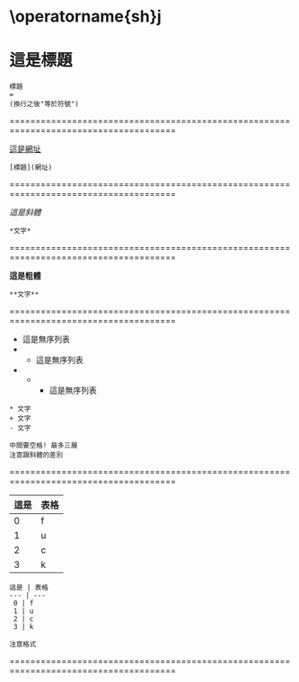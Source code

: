 \operatorname{sh}j
======================================================================================

這是標題
=

```
標題
=
(換行之後"等於符號")
```

======================================================================================

[這是網址](https://www.youtube.com/watch?v=dQw4w9WgXcQ)

```
[標題](網址)
```

======================================================================================

*這是斜體*

```
*文字*
```

======================================================================================

**這是粗體**

```
**文字**
```

======================================================================================

* 這是無序列表
* * 這是無序列表
* * * 這是無序列表

```
* 文字
+ 文字
- 文字

中間要空格! 最多三層
注意跟斜體的差別
```

======================================================================================

這是 | 表格 
--- | ---
 0 | f 
 1 | u
 2 | c
 3 | k

```
這是 | 表格 
--- | ---
 0 | f 
 1 | u
 2 | c
 3 | k
 
注意格式
```

======================================================================================
